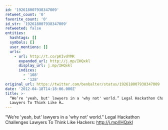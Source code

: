 ```yaml
---
id: '192618007938347009'
retweet_count: '0'
favorite_count: '0'
id_str: '192618007938347009'
retweeted: false
entities:
  hashtags: []
  symbols: []
  user_mentions: []
  urls:
    - url: http://t.co/pKIvdYMK
      expanded_url: http://j.mp/IHQxkl
      display_url: j.mp/IHQxkl
      indices:
        - '108'
        - '128'
original_url: https://twitter.com/benbalter/status/192618007938347009
date: '2012-04-18T14:18:06.000Z'
title: >-
  “We’re 'yeah, but' lawyers in a 'why not' world.” Legal Hackathon Challenges
  Lawyers To Think Like H…
---
```


“We’re 'yeah, but' lawyers in a 'why not' world.” Legal Hackathon Challenges Lawyers To Think Like Hackers: http://j.mp/IHQxkl